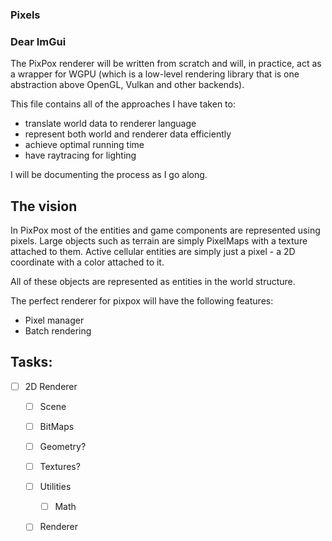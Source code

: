 
### Pixels

### Dear ImGui



The PixPox renderer will be written from scratch and will, in practice, act as a wrapper for WGPU (which is a low-level rendering library that is one abstraction above OpenGL, Vulkan and other backends).

This file contains all of the approaches I have taken to:
- translate world data to renderer language
- represent both world and renderer data efficiently
- achieve optimal running time
- have raytracing for lighting

I will be documenting the process as I go along.


## The vision

In PixPox most of the entities and game components are represented using pixels. Large objects such as terrain are simply PixelMaps with a texture attached to them. Active cellular entities are simply just a pixel - a 2D coordinate with a color attached to it. 

All of these objects are represented as entities in the world structure.

The perfect renderer for pixpox will have the following features:
- Pixel manager
- Batch rendering









## Tasks:

- [ ] 2D Renderer
	- [ ] Scene
	- [ ] BitMaps
	- [ ] Geometry?
	- [ ] Textures?
	- [ ] Utilities
		- [ ] Math
	- [ ] Renderer


